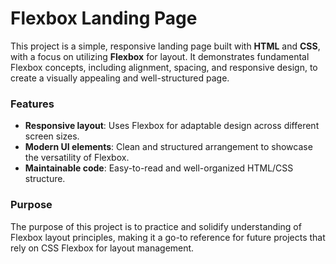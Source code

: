 # Flexbox Landing Page

This project is a simple, responsive landing page built with **HTML** and **CSS**, with a focus on utilizing **Flexbox** for layout. It demonstrates fundamental Flexbox concepts, including alignment, spacing, and responsive design, to create a visually appealing and well-structured page.

### Features
- **Responsive layout**: Uses Flexbox for adaptable design across different screen sizes.
- **Modern UI elements**: Clean and structured arrangement to showcase the versatility of Flexbox.
- **Maintainable code**: Easy-to-read and well-organized HTML/CSS structure.

### Purpose
The purpose of this project is to practice and solidify understanding of Flexbox layout principles, making it a go-to reference for future projects that rely on CSS Flexbox for layout management.